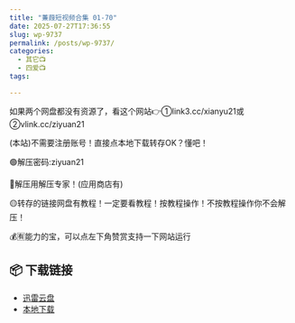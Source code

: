 ```yaml
---
title: "蒹葭短视频合集 01-70"
date: 2025-07-27T17:36:55
slug: wp-9737
permalink: /posts/wp-9737/
categories:
  - 其它📺
  - 四爱📺
tags:

---
```


如果两个网盘都没有资源了，看这个网站👉①link3.cc/xianyu21或②vlink.cc/ziyuan21

(本站)不需要注册账号！直接点本地下载转存OK？懂吧！

🟢解压密码:ziyuan21

🔵解压用解压专家！(应用商店有)

🟡转存的链接网盘有教程！一定要看教程！按教程操作！不按教程操作你不会解压！

💰🈶能力的宝，可以点左下角赞赏支持一下网站运行

## 📦 下载链接
- [迅雷云盘](https://blziyuan21.com/pay-download/9737?key=0a8e6426e0&down_id=0)
- [本地下载](https://blziyuan21.com/pay-download/9737?key=0a8e6426e0&down_id=1)

